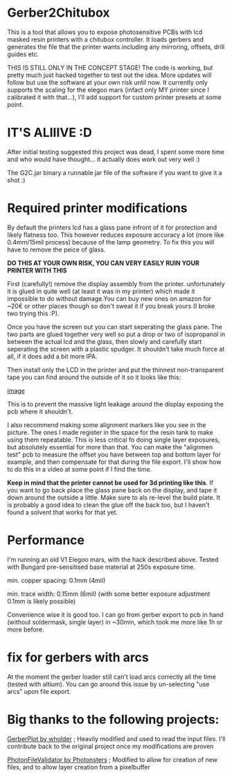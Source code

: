 # Gerber2Chitubox
This is a tool that allows you to expose photosensitive PCBs with lcd masked resin printers with a chitubox controller.
It loads gerbers and generates the file that the printer wants including any mirroring, offsets, drill guides etc.

THIS IS STILL ONLY IN THE CONCEPT STAGE! The code is working, but pretty much just hacked together to test out the idea. More updates will follow but use the software at your own risk until now.
It currently only supports the scaling for the elegoo mars (infact only MY printer since I calibrated it with that...), I'll add support for custom printer presets at some point.

# IT'S ALIIIVE :D
After initial testing suggested this project was dead, I spent some more time and who would have thought... it actually does work out very well :)

The G2C.jar binary a runnable jar file of the software if you want to give it a shot :)

# Required printer modifications
By default the printers lcd has a glass pane infront of it for protection and likely flatness too. This however reduces exposure accuracy a lot (more like 0.4mm/15mil process) because of the lamp geometry. To fix this you will have to remove the peice of glass. 

**DO THIS AT YOUR OWN RISK, YOU CAN VERY EASILY RUIN YOUR PRINTER WITH THIS**

First (carefully!) remove the display assembly from the printer. unfortunately it is glued in quite well (at least it was in my printer) which made it impossible to do without damage.You can buy new ones on amazon for ~20€ or other places though so don't sweat it if you break yours (I broke two trying this :P).

Once you have the screen out you can start seperating the glass pane. The two parts are glued together very well so put a drop or two of isopropanol in between the actual lcd and the glass, then slowly and carefully start seperating the screen with a plastic spudger. It shouldn't take much force at all, if it does add a bit more IPA.

Then install only the LCD in the printer and put the thinnest non-transparent tape you can find around the outside of it so it looks like this:  

[image](https://no_link_yet)

This is to prevent the massive light leakage around the display exposing the pcb where it shouldn't.

I also recommend making some alignment markers like you see in the picture. The ones I made register in the space for the resin tank to make using them repeatable.
This is less critical fo doing single layer exposures, but absolutely essential for more than that. You can make the "alignmen test" pcb to measure the offset you have between top and bottom layer for example, and then compensate for that during the file export.
I'll show how to do this in a video at some point if I find the time.

**Keep in mind that the printer cannot be used for 3d printing like this**. If you want to go back place the glass pane back on the display, and tape it down around the outside a little. Make sure to als re-level the build plate. It is probably a good idea to clean the glue off the back too, but I haven't found a solvent that works for that yet.

# Performance
I'm running an old V1 Elegoo mars, with the hack described above. Tested with Bungard pre-sensitised base material at 250s exposure time.

min. copper spacing: 	0.1mm (4mil)

min. trace width: 		0.15mm (6mil) (with some better exposure adjustment 0.1mm is likely possible)

Convenience wise it is good too. I can go from gerber export to pcb in hand (without soldermask, single layer) in ~30min, which took me more like 1h or more before.

# fix for gerbers with arcs
At the moment the gerber loader still can't load arcs correctly all the time (tested with altium).
You can go around this issue by un-selecting "use arcs" upon file export.

# Big thanks to the following projects:
[GerberPlot by wholder](https://github.com/wholder/GerberPlot) ; Heavily modified and used to read the input files. I'll contribute back to the original project once my modifications are proven

[PhotonFileValidator by Photonsters](https://github.com/Photonsters/PhotonFileValidator) ; Modified to allow for creation of new files, and to allow layer creation from a pixelbuffer
